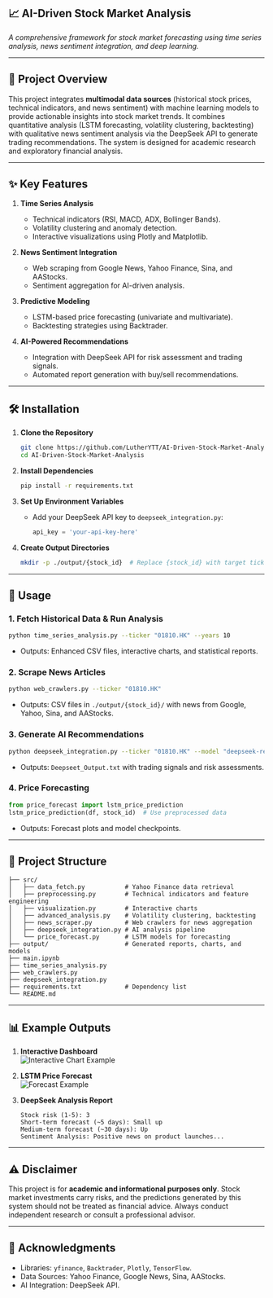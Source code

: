 ## 📈 AI-Driven Stock Market Analysis  
*A comprehensive framework for stock market forecasting using time series analysis, news sentiment integration, and deep learning.*

---

## 📖 Project Overview  
This project integrates **multimodal data sources** (historical stock prices, technical indicators, and news sentiment) with machine learning models to provide actionable insights into stock market trends. It combines quantitative analysis (LSTM forecasting, volatility clustering, backtesting) with qualitative news sentiment analysis via the DeepSeek API to generate trading recommendations. The system is designed for academic research and exploratory financial analysis.

---

## ✨ Key Features  
1. **Time Series Analysis**  
   - Technical indicators (RSI, MACD, ADX, Bollinger Bands).  
   - Volatility clustering and anomaly detection.  
   - Interactive visualizations using Plotly and Matplotlib.  

2. **News Sentiment Integration**  
   - Web scraping from Google News, Yahoo Finance, Sina, and AAStocks.  
   - Sentiment aggregation for AI-driven analysis.  

3. **Predictive Modeling**  
   - LSTM-based price forecasting (univariate and multivariate).  
   - Backtesting strategies using Backtrader.  

4. **AI-Powered Recommendations**  
   - Integration with DeepSeek API for risk assessment and trading signals.  
   - Automated report generation with buy/sell recommendations.  

---

## 🛠️ Installation  
1. **Clone the Repository**  
   ```bash  
   git clone https://github.com/LutherYTT/AI-Driven-Stock-Market-Analysis.git
   cd AI-Driven-Stock-Market-Analysis
   ```  

2. **Install Dependencies**  
   ```bash  
   pip install -r requirements.txt  
   ```  

3. **Set Up Environment Variables**  
   - Add your DeepSeek API key to `deepseek_integration.py`:  
     ```python  
     api_key = 'your-api-key-here'  
     ```  

4. **Create Output Directories**  
   ```bash  
   mkdir -p ./output/{stock_id}  # Replace {stock_id} with target ticker (e.g., 01810)  
   ```  

---

## 🚀 Usage  

### 1. Fetch Historical Data & Run Analysis  
```bash  
python time_series_analysis.py --ticker "01810.HK" --years 10  
```  
- Outputs: Enhanced CSV files, interactive charts, and statistical reports.  

### 2. Scrape News Articles  
```bash  
python web_crawlers.py --ticker "01810.HK" 
```  
- Outputs: CSV files in `./output/{stock_id}/` with news from Google, Yahoo, Sina, and AAStocks.  

### 3. Generate AI Recommendations  
```bash  
python deepseek_integration.py --ticker "01810.HK" --model "deepseek-reasoner"
```  
- Outputs: `Deepseet_Output.txt` with trading signals and risk assessments.  

### 4. Price Forecasting  
```python  
from price_forecast import lstm_price_prediction  
lstm_price_prediction(df, stock_id)  # Use preprocessed data  
```  
- Outputs: Forecast plots and model checkpoints.  

---

## 📂 Project Structure  
```  
├── src/  
│   ├── data_fetch.py           # Yahoo Finance data retrieval  
│   ├── preprocessing.py        # Technical indicators and feature engineering  
│   ├── visualization.py        # Interactive charts  
│   ├── advanced_analysis.py    # Volatility clustering, backtesting  
│   ├── news_scraper.py         # Web crawlers for news aggregation  
│   ├── deepseek_integration.py # AI analysis pipeline  
│   └── price_forecast.py       # LSTM models for forecasting  
├── output/                     # Generated reports, charts, and models
├── main.ipynb
├── time_series_analysis.py
├── web_crawlers.py
├── deepseek_integration.py
├── requirements.txt            # Dependency list  
└── README.md  
```  

---

## 📊 Example Outputs  
1. **Interactive Dashboard**  
   ![Interactive Chart Example](./output/01810/interactive_chart.png)  

2. **LSTM Price Forecast**  
   ![Forecast Example](./output/01810/price_prediction_20240501.png)  

3. **DeepSeek Analysis Report**  
   ```  
   Stock risk (1-5): 3  
   Short-term forecast (~5 days): Small up  
   Medium-term forecast (~30 days): Up  
   Sentiment Analysis: Positive news on product launches...  
   ```  

---

## ⚠️ Disclaimer  
This project is for **academic and informational purposes only**. Stock market investments carry risks, and the predictions generated by this system should not be treated as financial advice. Always conduct independent research or consult a professional advisor.  

---

## 🙌 Acknowledgments  
- Libraries: `yfinance`, `Backtrader`, `Plotly`, `TensorFlow`.  
- Data Sources: Yahoo Finance, Google News, Sina, AAStocks.  
- AI Integration: DeepSeek API.
